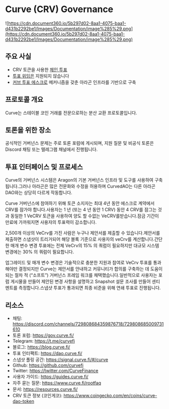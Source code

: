 # Curve (CRV) Governance

![https://cdn.document360.io/5b297d02-8aa1-4075-baa1-d431b2292be1/Images/Documentation/image%285%29.png](https://cdn.document360.io/5b297d02-8aa1-4075-baa1-d431b2292be1/Images/Documentation/image%285%29.png)

## 주요 사실

- CRV 토큰을 사용한 [체인 투표]('../../../../governance-concept/On%20Chain%20vs.%20Off%20Chain%20Voting/readme.md)
- [투표 위임은](../../governance-concept/Vote%20Delegation/readme.md) 지원되지 않습니다
- [커브 투표 에스크로](../../governance-frameworks/Curve%20Voting%20Escrow/readme.md) 메커니즘을 갖춘 아라곤 인프라를 기반으로 구축

## 프로토콜 개요

Curve는 스테이블 코인 거래를 전문으로하는 분산 교환 프로토콜입니다.

## 토론을 위한 장소

공식적인 거버넌스 문제는 주로 토론 포럼에 게시되며, 지원 질문 및 비공식 토론은 Discord 채팅 또는 텔레그램 채널에서 진행됩니다.

## 투표 인터페이스 및 프로세스

Curve의 거버넌스 시스템은 Aragon의 기본 거버넌스 인프라 및 도구를 사용하여 구축됩니다.그러나 아라곤은 많은 전문화와 수정을 허용하며 CurvedAO는 다른 아라곤 DAO와는 상당히 다르게 작동합니다.

Curve 거버넌스에 참여하기 위해 토큰 소지자는 최대 4년 동안 에스크로 계약에서 CRV를 잠가야 합니다.사용자는 1 년 (또는 4 년 동안 1 CRV) 동안 4 CRV를 잠그는 것과 동일한 1 VeCRV 토큰을 사용하여 양도 할 수없는 VeCRV를받습니다.잠금 기간이 만료에 가까워지면 사용자의 투표력이 감소합니다.

2,500개 이상의 VeCrv를 가진 사람은 누구나 제안서를 제출할 수 있습니다.제안서를 제출하면 스냅샷이 트리거되어 해당 블록 기준으로 사용자의 veCrv를 계산합니다.간단한 매개 변수 변경 투표에는 전체 VeCrv의 15% 의 쿼럼이 필요하지만 대규모 시스템 변경에는 30% 의 쿼럼이 필요합니다.

업그레이드 및 매개 변수 변경은 기술적으로 충분한 지원과 참여로 VeCrv 투표를 통과해야만 결정되지만 Curve는 제안서를 안내하고 커뮤니티가 합의를 구축하는 데 도움이되는 절차 적 (“소프트”) 거버넌스 프레임 워크를 채택했습니다.일반적으로 사용자는 포럼 게시물을 만들어 제안된 변경 사항을 설명하고 Snapshot 설문 조사를 만들어 센티멘트를 측정합니다.스냅샷 투표가 통과되면 최종 비준을 위해 연쇄 투표로 진행됩니다.

## 리소스

- 채팅: https://discord.com/channels/729808684359876718/729808685009731610
- 토론 포럼: https://gov.curve.fi/
- Telegram: https://t.me/curvefi
- 블로그: https://blog.curve.fi/
- 투표 인터팩트: https://dao.curve.fi/
- 스냅샷 폴링 공간: https://signal.curve.fi/#/curve
- Github: https://github.com/curvefi
- Twitter: https://twitter.com/CurveFinance
- 사용자 가이드: https://guides.curve.fi/
- 자주 묻는 질문: https://www.curve.fi/rootfaq
- 문서: https://resources.curve.fi/
- CRV 토큰 정보 (코인게코): https://www.coingecko.com/en/coins/curve-dao-token
